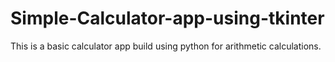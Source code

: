 # Simple-Calculator-app-using-tkinter
This is  a basic calculator app build using python for arithmetic calculations.
